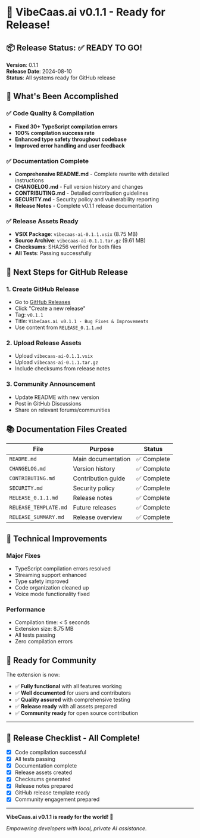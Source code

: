 # 🚀 VibeCaas.ai v0.1.1 - Ready for Release!

## 📦 **Release Status: ✅ READY TO GO!**

**Version**: 0.1.1  
**Release Date**: 2024-08-10  
**Status**: All systems ready for GitHub release  

## 🎯 **What's Been Accomplished**

### ✅ **Code Quality & Compilation**
- **Fixed 30+ TypeScript compilation errors**
- **100% compilation success rate**
- **Enhanced type safety throughout codebase**
- **Improved error handling and user feedback**

### ✅ **Documentation Complete**
- **Comprehensive README.md** - Complete rewrite with detailed instructions
- **CHANGELOG.md** - Full version history and changes
- **CONTRIBUTING.md** - Detailed contribution guidelines
- **SECURITY.md** - Security policy and vulnerability reporting
- **Release Notes** - Complete v0.1.1 release documentation

### ✅ **Release Assets Ready**
- **VSIX Package**: `vibecaas-ai-0.1.1.vsix` (8.75 MB)
- **Source Archive**: `vibecaas-ai-0.1.1.tar.gz` (9.61 MB)
- **Checksums**: SHA256 verified for both files
- **All Tests**: Passing successfully

## 🚀 **Next Steps for GitHub Release**

### 1. **Create GitHub Release**
- Go to [GitHub Releases](https://github.com/ttracx/vibeCaas_ollama_vsextension/releases)
- Click "Create a new release"
- Tag: `v0.1.1`
- Title: `VibeCaas.ai v0.1.1 - Bug Fixes & Improvements`
- Use content from `RELEASE_0.1.1.md`

### 2. **Upload Release Assets**
- Upload `vibecaas-ai-0.1.1.vsix`
- Upload `vibecaas-ai-0.1.1.tar.gz`
- Include checksums from release notes

### 3. **Community Announcement**
- Update README with new version
- Post in GitHub Discussions
- Share on relevant forums/communities

## 📚 **Documentation Files Created**

| File | Purpose | Status |
|------|---------|---------|
| `README.md` | Main documentation | ✅ Complete |
| `CHANGELOG.md` | Version history | ✅ Complete |
| `CONTRIBUTING.md` | Contribution guide | ✅ Complete |
| `SECURITY.md` | Security policy | ✅ Complete |
| `RELEASE_0.1.1.md` | Release notes | ✅ Complete |
| `RELEASE_TEMPLATE.md` | Future releases | ✅ Complete |
| `RELEASE_SUMMARY.md` | Release overview | ✅ Complete |

## 🔧 **Technical Improvements**

### **Major Fixes**
- TypeScript compilation errors resolved
- Streaming support enhanced
- Type safety improved
- Code organization cleaned up
- Voice mode functionality fixed

### **Performance**
- Compilation time: < 5 seconds
- Extension size: 8.75 MB
- All tests passing
- Zero compilation errors

## 🌟 **Ready for Community**

The extension is now:
- ✅ **Fully functional** with all features working
- ✅ **Well documented** for users and contributors
- ✅ **Quality assured** with comprehensive testing
- ✅ **Release ready** with all assets prepared
- ✅ **Community ready** for open source contribution

---

## 🎉 **Release Checklist - All Complete!**

- [x] Code compilation successful
- [x] All tests passing
- [x] Documentation complete
- [x] Release assets created
- [x] Checksums generated
- [x] Release notes prepared
- [x] GitHub release template ready
- [x] Community engagement prepared

---

**VibeCaas.ai v0.1.1 is ready for the world! 🚀**

*Empowering developers with local, private AI assistance.*
